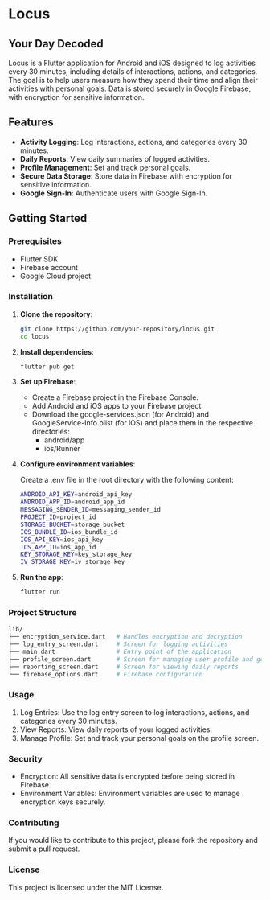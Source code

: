 # Locus

## Your Day Decoded

Locus is a Flutter application for Android and iOS designed to log activities every 30 minutes, including details of interactions, actions, and categories. The goal is to help users measure how they spend their time and align their activities with personal goals. Data is stored securely in Google Firebase, with encryption for sensitive information.

## Features

- **Activity Logging**: Log interactions, actions, and categories every 30 minutes.
- **Daily Reports**: View daily summaries of logged activities.
- **Profile Management**: Set and track personal goals.
- **Secure Data Storage**: Store data in Firebase with encryption for sensitive information.
- **Google Sign-In**: Authenticate users with Google Sign-In.

## Getting Started

### Prerequisites

- Flutter SDK
- Firebase account
- Google Cloud project

### Installation

1. **Clone the repository**:

   ```sh
   git clone https://github.com/your-repository/locus.git
   cd locus

2. **Install dependencies**:

    ```sh
    flutter pub get

3. **Set up Firebase**:

    - Create a Firebase project in the Firebase Console.
    - Add Android and iOS apps to your Firebase project.
    - Download the google-services.json (for Android) and GoogleService-Info.plist (for iOS) and place them in the respective directories:
      - android/app
      - ios/Runner

4. **Configure environment variables**:

    Create a .env file in the root directory with the following content:

    ```sh
    ANDROID_API_KEY=android_api_key
   ANDROID_APP_ID=android_app_id
   MESSAGING_SENDER_ID=messaging_sender_id
   PROJECT_ID=project_id
   STORAGE_BUCKET=storage_bucket
   IOS_BUNDLE_ID=ios_bundle_id
   IOS_API_KEY=ios_api_key
   IOS_APP_ID=ios_app_id
   KEY_STORAGE_KEY=key_storage_key
   IV_STORAGE_KEY=iv_storage_key

5. **Run the app**:

    ```sh
    flutter run

### Project Structure

```sh
lib/
├── encryption_service.dart   # Handles encryption and decryption
├── log_entry_screen.dart     # Screen for logging activities
├── main.dart                 # Entry point of the application
├── profile_screen.dart       # Screen for managing user profile and goals
├── reporting_screen.dart     # Screen for viewing daily reports
└── firebase_options.dart     # Firebase configuration
```

### Usage

1. Log Entries: Use the log entry screen to log interactions, actions, and categories every 30 minutes.
2. View Reports: View daily reports of your logged activities.
3. Manage Profile: Set and track your personal goals on the profile screen.

### Security

- Encryption: All sensitive data is encrypted before being stored in Firebase.
- Environment Variables: Environment variables are used to manage encryption keys securely.

### Contributing

If you would like to contribute to this project, please fork the repository and submit a pull request.

### License

This project is licensed under the MIT License.
